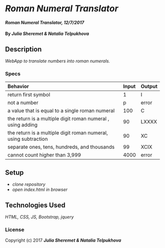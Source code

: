 # _Roman Numeral Translator_

#### _Roman Numeral Translator, 12/7/2017_

#### By _**Julia Sheremet & Natalia Telpukhova**_

## Description

_WebApp to translate numbers into roman numerals._

### Specs
| Behavior | Input | Output |
| :-------------     | :------------- | :------------- |
| return first symbol | 1 | I |
| not a number | p | error |
| a value that is equal to a single roman numeral | 100 | C |
| the return is a multiple digit roman numeral , using adding | 90 | LXXXX |
| the return is a multiple digit roman numeral, using subtraction | 90 | XC |
| separate ones, tens, hundreds, and thousands | 99 | XCIX |
| cannot count higher than 3,999 | 4000 | error |

## Setup

* _clone repository_
* _open index.html in browser_

## Technologies Used

_HTML, CSS, JS, Bootstrap, jquery_

### License

Copyright (c) 2017 ****_Julia Sheremet & Natalia Telpukhova_****
